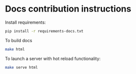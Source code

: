 # Docs contribution instructions

Install requirements:
```bash
pip install -r requirements-docs.txt
```

To build docs

```bash
make html
```

To launch a server with hot reload functionality:

```bash
make serve html
```
